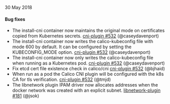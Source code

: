 30 May 2018

#### Bug fixes

 - The install-cni container now maintains the original mode on certificates copied from Kubernetes secrets. [cni-plugin #532](https://github.com/projectcalico/cni-plugin/pull/532) (@caseydavenport)
 - The install-cni container now writes the calico-kubeconfig file with mode 600 by default. It can be configured by setting the KUBECONFIG_MODE option. [cni-plugin #532](https://github.com/projectcalico/cni-plugin/pull/532) (@caseydavenport)
 - The install-cni container now only writes the calico-kubeconfig file when running as a Kubernetes pod. [cni-plugin #532](https://github.com/projectcalico/cni-plugin/pull/532) (@caseydavenport)
 - Fix etcd cert file existence check in calico/cni [cni-plugin #532](https://github.com/projectcalico/cni-plugin/pull/532) (@bjhaid)
 - When run as a pod the Calico CNI plugin will be configured with the k8s CA for tls verification. [cni-plugin #532](https://github.com/projectcalico/cni-plugin/pull/532) (@tmjd)
 - The libnetwork plugin IPAM driver now allocates addresses when the docker network was created with an explicit subnet. [libnetwork-plugin #181](https://github.com/projectcalico/libnetwork-plugin/pull/181) (@jsok)
